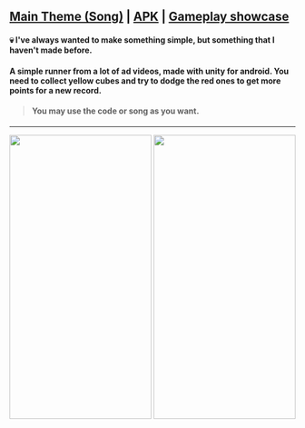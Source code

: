 ## [Main Theme (Song)](https://drive.google.com/drive/u/1/folders/1dcZOh24feg7meD4tacmxHs6bh3rjpTwJ) | [APK](https://drive.google.com/drive/u/1/folders/1dcZOh24feg7meD4tacmxHs6bh3rjpTwJ) | [Gameplay showcase]()

#### :skull: I've always wanted to make something simple, but something that I haven't made before.

#### A simple runner from a lot of ad videos, made with unity for android. You need to collect yellow cubes and try to dodge the red ones to get more points for a new record.

> #### You may use the code or song as you want.
__________________________________
<img src="https://media1.giphy.com/media/3FnGjBrbGnFhXS5bHv/giphy.gif" width="250" height="500" />
<img src="https://media1.giphy.com/media/v1.Y2lkPTc5MGI3NjExeWZncHBhazFienY3a3RlenJ1b3lrajQ5YWNudzFkMjF2enZmbnRkeCZlcD12MV9pbnRlcm5hbF9naWZfYnlfaWQmY3Q9Zw/h8F6qd6wPcgkIdutR2/giphy.gif" width="250" height="500" />
